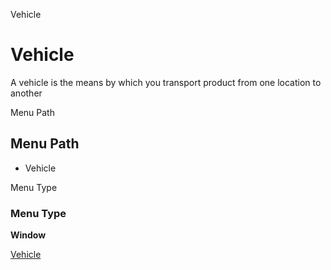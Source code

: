 
Vehicle
# Vehicle


A vehicle is the means by which you transport product from one location to another

Menu Path
## Menu Path



- Vehicle

Menu Type
### Menu Type

**Window**


[Vehicle](functional-guide/window/window-vehicle.md)